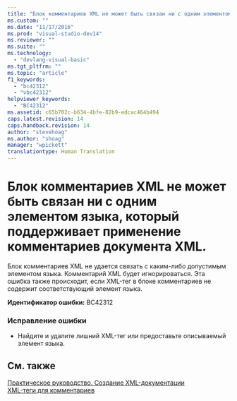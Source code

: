```yaml
---
title: "Блок комментариев XML не может быть связан ни с одним элементом языка, который поддерживает применение комментариев документа XML. | Microsoft Docs"
ms.custom: ""
ms.date: "11/17/2016"
ms.prod: "visual-studio-dev14"
ms.reviewer: ""
ms.suite: ""
ms.technology: 
  - "devlang-visual-basic"
ms.tgt_pltfrm: ""
ms.topic: "article"
f1_keywords: 
  - "bc42312"
  - "vbc42312"
helpviewer_keywords: 
  - "BC42312"
ms.assetid: c65b702c-b634-4bfe-82b9-edcac464b494
caps.latest.revision: 14
caps.handback.revision: 14
author: "stevehoag"
ms.author: "shoag"
manager: "wpickett"
translationtype: Human Translation
---
```

# Блок комментариев XML не может быть связан ни с одним элементом языка, который поддерживает применение комментариев документа XML.
Блок комментариев XML не удается связать с каким\-либо допустимым элементом языка. Комментарий XML будет игнорироваться. Эта ошибка также происходит, если XML\-тег в блоке комментариев не содержит соответствующий элемент языка.  
  
 **Идентификатор ошибки:** BC42312  
  
### Исправление ошибки  
  
-   Найдите и удалите лишний XML\-тег или предоставьте описываемый элемент языка.  
  
## См. также  
 [Практическое руководство. Создание XML\-документации](../../visual-basic/programming-guide/program-structure/how-to-create-xml-documentation.md)   
 [XML\-теги для комментариев](../../visual-basic/language-reference/xmldoc/recommended-xml-tags-for-documentation-comments.md)